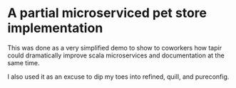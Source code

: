 # A partial microserviced pet store implementation

This was done as a very simplified demo to show to coworkers how tapir could
dramatically improve scala microservices and documentation at the same time.

I also used it as an excuse to dip my toes into refined, quill, and pureconfig.
